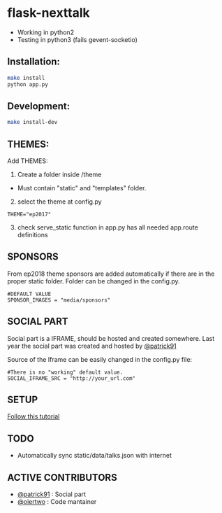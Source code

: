 # flask-nexttalk
- Working in python2
- Testing in python3 (fails gevent-socketio)

Installation:
-------------

```bash
make install
python app.py
```

Development:
-------------

```bash
make install-dev
```

THEMES:
-------

Add THEMES:
1. Create a folder inside /theme
  - Must contain "static" and "templates" folder.
2. select the theme at config.py
```
THEME="ep2017"
```
3. check serve_static function in app.py has all needed app.route definitions

SPONSORS
------

From ep2018 theme sponsors are added automatically if there are in the proper static folder. Folder can be changed in the config.py.

```
#DEFAULT VALUE
SPONSOR_IMAGES = "media/sponsors"
```

SOCIAL PART
-----
Social part is a IFRAME, should be hosted and created somewhere. Last year the social part was created and hosted by  [@patrick91](https://github.com/patrick91)

Source of the Iframe can be easily changed in the config.py file:

```
#There is no "working" default value.
SOCIAL_IFRAME_SRC = "http://your_url.com"
```


SETUP
------
[Follow this tutorial](https://github.com/PythonSanSebastian/flask-nexttalk/blob/ep2016/SETUP.md)

TODO
------
- Automatically sync static/data/talks.json with internet

ACTIVE CONTRIBUTORS
-----
 - [@patrick91](https://github.com/patrick91) : Social part
 - [@oiertwo](https://github.com/oiertwo) : Code mantainer
